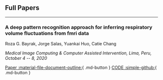 ## Full Papers

---

<h3>A deep pattern recognition approach for inferring respiratory volume fluctuations from fmri data</h3>

<p>Roza G. Bayrak, Jorge Salas, Yuankai Huo, Catie Chang</p>

*<p>Medical Image Computing & Computer Assisted Intervention, Lima, Peru, October 4 -- 8, 2020</p>*

[Paper :material-file-document-outline:](https://link.springer.com/chapter/10.1007/978-3-030-59728-3_42){ .md-button } 
[CODE :simple-github:](https://www.github.com/neurdylab/deep-physio-recon){ .md-button } 